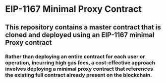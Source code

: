 # EIP-1167 Minimal Proxy Contract
## This repository contains a master contract that is cloned and deployed using an EIP-1167 minimal Proxy contract
### Rather than deploying an entire contract for each user or operation, incurring high gas fees, a cost-effective approach involves deploying a minimal proxy contract that references the existing full contract already present on the blockchain.